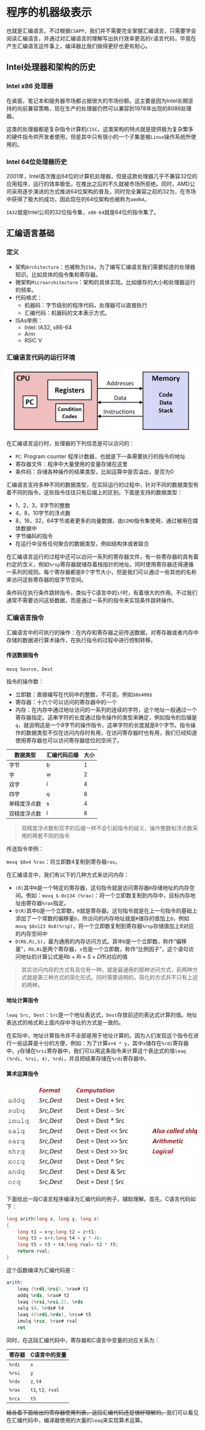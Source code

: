 # 程序的机器级表示

也就是汇编语言。不过根据`CSAPP`，我们并不需要完全掌握汇编语言，只需要学会阅读汇编语言，并通过对汇编语言的理解写出执行效率更高的`C`语言代码，毕竟在产生汇编语言这件事上，编译器比我们做得更好也更有耐心。

## Intel处理器和架构的历史

### Intel x86 处理器

在桌面，笔记本和服务器市场都占据很大的市场份额。这主要是因为Intel长期坚持的向前兼容策略，现在生产的处理器仍然可以兼容到1978年出现的8086处理器。

这类的处理器都是复杂指令计算机`CISC`，这类架构的特点就是提供极为复杂繁多的硬件指令供开发者使用，但是其中只有很小的一个子集是被`Linux`操作系统所使用的。

### Intel 64位处理器历史

2001年，Intel首次推出64位的计算机处理器，但是这款处理器几乎不兼容32位的应用程序，运行的效率极低，在推出之后的不久就被市场所拒绝。同时，AMD公司采用逐步演进的方式推进64位架构的普及，同时完全兼容之前的32为，在市场中获得了极大的成功，因此现在的64位架构也被称为`amd64`。

`IA32`就是Intel公司的32位指令集，`x86-64`就是64位的指令集了。

## 汇编语言基础

### 定义

- 架构`Architecture`：也被称为`ISA`，为了编写汇编语言我们需要知道的处理器知识。比如具体的指令集和寄存器。
- 微架构`Microarchitecture`：架构的具体实现。比如缓存的大小和处理器运行的频率。
- 代码格式：
  - 机器码：字节级别的程序代码，处理器可以直接执行
  - 汇编代码：机器码的文本表示方式。
- ISAs举例：
  - Intel: IA32, x86-64
  - Arm
  - RSIC V

### 汇编语言代码的运行环境

![架构图](./images/arth.png)

在汇编语言运行时，处理器的下列信息是可以访问的：

- `PC`: Program counter 程序计数器，也就是下一条需要执行的指令的地址
- 寄存器文件：程序中大量使用的变量存储在这里
- 条件码：存储各种操作的结果类型，比如运算中是否溢出，是否为0

汇编语言支持多种不同的数据类型，在实际运行的过程中，针对不同的数据类型有着不同的指令，这些指令往往只有后缀上的区别。下面是支持的数据类型：

- 1，2，3，8字节的整数
- 4，8，10字节的浮点数
- 8，16，32，64字节或者更多的向量数据，由`SIMD`指令集使用，通过被用在媒体数据中
- 字节编码的指令
- 在运行中没有任何聚合的数据类型，例如结构体或者联合

在汇编语言运行的过程中还可以访问一系列的寄存器文件，有一些寄存器的具有着约定的含义，例如`%rsp`寄存器就储存着栈指针的地址。同时使用寄存器还得遵循一系列的规则。每个寄存器都是8个字节大小，但是我们可以通过一些其他的名称来访问这些寄存器的低字节空间。

条件码在执行条件跳转指令，类似于C语言中的`if`时，有着很大的作用。不过我们通常不需要访问这些数据，而是通过一系列的指令来实现条件跳转操作。

### 汇编语言指令

汇编语言中的可执行的操作：在内存和寄存器之前传送数据，对寄存器或者内存中存储的数据进行算术操作，在执行指令的过程中进行控制转移。

#### 传送数据指令

```assembly
movq Source, Dest
```

指令的操作数：

- 立即数：直接编写在代码中的整数，不可变。例如`$0x400$`
- 寄存器：十六个可以访问的寄存器中的一个
- 内存：在内存中通过地址访问的一系列的连续的字符，这个地址一般通过一个寄存器指定。这串字符的长度通过指令操作的类型来确定，例如指令的后缀是`q`，就说明这是一个8字节的操作指令，这串字符的长度就是8个字节。指令操作的数据类型不仅在访问内存时有用，在访问寄存器时也有用，我们已经知道使用寄存器也可以访问寄存器低位的空间了。

| 数据类型     | 汇编代码后缀 | 大小 |
| ------------ | ------------ | ---- |
| 字节         | b            | 1    |
| 字           | w            | 2    |
| 双字         | l            | 4    |
| 四字         | q            | 8    |
| 单精度浮点数 | s            | 4    |
| 双精度浮点数 | l            | 8    |

> 双精度浮点数和双字的后缀一样不会引起指令的歧义，操作整数和浮点数采用的两套不同的指令

传送指令举例：

`movq $0x4 %ras`：将立即数4复制到寄存器`ras`。

在汇编语言中，我们有以下的几种方式来访问内存：

- `(R)`其中`R`是一个特定的寄存器，这句指令就是访问寄存器`R`存储地址的内存空间。例如：`movq $-0x134 (%rax)`：将一个立即数复制到内存中，目标内存地址由寄存器`%rax`指定。
- `D(R)`其中`D`是一个立即数，`R`就是寄存器。这句指令就是在上一句指令的基础上添加了一个常数的偏移量`D`，所访问的内存地址就是`R`储存的值加上`D`，例如`movq $0x123 0x8(%rsp)`，将一个立即数复制到寄存器`%rsp`存储值加上8对应的内存空间中
- `D(Rb,Ri,S)`，最为通用的内存访问方式。其中`D`是一个立即数，称作“偏移量”，`Rb,Ri`是两个寄存器，`s`也是一个立即数，称作“比例因子”，这个语句访问地址的计算公式是$Rb+ Ri \times S + D$所对应的值

> 其实访问内存的方式有且仅有一种，就是最通用的那种访问方式，前两种方式就是第三种方式的简化形式。同时需要说明的，简化的方式并不只有上述的两种。

#### 地址计算指令

`leaq Src, Dest`：`Src`是一个地址表达式，`Dest`存放前述的表达式计算的值。地址表达式的格式和上面内存中寻址的方式是一致的。

在实际中，地址计算指令并不全部是用于地址计算的。因为人们发现这个指令在进行一些运算是十分的方便，例如：为了计算`x+4 * y`，其中`x`储存在`%rdi`寄存器中，`y`存储在`%rsi`寄存器中，我们可以用这条指令来计算这个表达式的值`leaq (%rdi, %rsi, 4), %rdi`，并且把结果存储在`%rdi`寄存器中。

#### 算术运算指令

![算数运算指令](./images/arithmetic.png)

下面给出一段C语言程序编译为汇编代码的例子，辅助理解。首先，C语言代码如下：

```C
long arith(long x, long y, long z)
{
    long t1 = x+y;long t2 = z+t1;
    long t3 = x+4;long t4 = y * 48;
    long t5 = t3 + t4;long rval= t2 * t5;
    return rval;
}
```

这个函数编译为汇编代码是：

```nasm
arith:
	leaq (%rdi,%rsi), %rax# t1
	addq %rdx, %rax# t2
	leaq (%rsi,%rsi,2), %rdx
	salq $4, %rdx# t4
	leaq 4(%rdi,%rdx), %rcx# t5
	imulq %rcx, %rax# rval
	ret
```

同时，在这段汇编代码中，寄存器和C语言中变量的对应关系为：

| 寄存器 | C语言中的变量      |
| ------ | ------------------ |
| `%rdi` | `x`                |
| `%rsi` | `y`                |
| `%rdx` | `z`, `t4`          |
| `%rax` | `t1`, `t2`,` rval` |
| `%rcx` | `t5`               |

~~结合着下面给出的寄存器使用列表，这段汇编代码还是很好理解的。~~我们可以看见在汇编代码中，编译器使用的大量的`leaq`来实现算术运算。